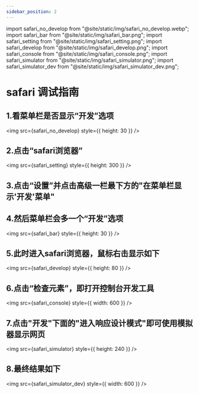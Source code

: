 ```yaml
---
sidebar_position: 2
---
```


import safari_no_develop from "@site/static/img/safari_no_develop.webp";
import safari_bar from "@site/static/img/safari_bar.png";
import safari_setting from "@site/static/img/safari_setting.png";
import safari_develop from "@site/static/img/safari_develop.png";
import safari_console from "@site/static/img/safari_console.png";
import safari_simulator from "@site/static/img/safari_simulator.png";
import safari_simulator_dev from "@site/static/img/safari_simulator_dev.png";

# safari 调试指南

## 1.看菜单栏是否显示“开发”选项

<img src={safari_no_develop} style={{ height: 30 }} />

## 2.点击“safari浏览器”

<img src={safari_setting} style={{ height: 300 }} />

## 3.点击“设置”并点击高级一栏最下方的"在菜单栏显示'开发'菜单"

## 4.然后菜单栏会多一个“开发”选项

<img src={safari_bar} style={{ height: 30 }} />

## 5.此时进入safari浏览器，鼠标右击显示如下

<img src={safari_develop} style={{ height: 80 }} />

## 6.点击“检查元素”，即打开控制台开发工具

<img src={safari_console} style={{ width: 600 }} />

## 7.点击"开发"下面的"进入响应设计模式"即可使用模拟器显示网页

<img src={safari_simulator} style={{ height: 240 }} />

## 8.最终结果如下

<img src={safari_simulator_dev} style={{ width: 600 }} />
